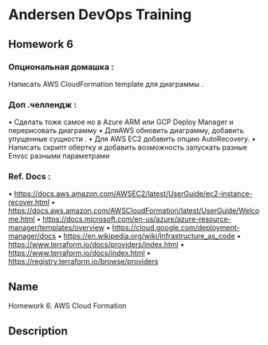 # Andersen DevOps Training 

## Homework 6
### Опциональная домашка :
Написать AWS CloudFormation template для диаграммы .
### Доп .челлендж :
• Сделать тоже самое но в Azure ARM или GCP Deploy Manager и перерисовать диаграмму
• ДляAWS обновить диаграмму, добавить упущенные сущности .
• Для AWS EC2 добавить опцию AutoRecovery.
• Написать скрипт обертку и добавить возможность запускать разные Envsс разными параметрами
### Ref. Docs :
• https://docs.aws.amazon.com/AWSEC2/latest/UserGuide/ec2-instance-recover.html
• https://docs.aws.amazon.com/AWSCloudFormation/latest/UserGuide/Welcome.html
• https://docs.microsoft.com/en-us/azure/azure-resource-manager/templates/overview
• https://cloud.google.com/deployment-manager/docs
• https://en.wikipedia.org/wiki/Infrastructure_as_code
• https://www.terraform.io/docs/providers/index.html
• https://www.terraform.io/docs/index.html
• https://registry.terraform.io/browse/providers


## Name
Homework 6. AWS Cloud Formation

## Description
